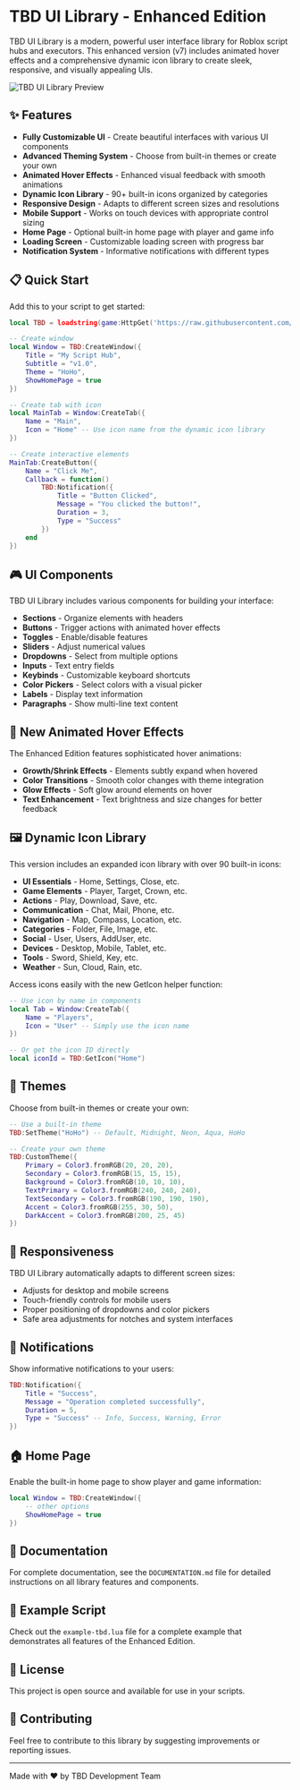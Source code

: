 # TBD UI Library - Enhanced Edition

TBD UI Library is a modern, powerful user interface library for Roblox script hubs and executors. This enhanced version (v7) includes animated hover effects and a comprehensive dynamic icon library to create sleek, responsive, and visually appealing UIs.

![TBD UI Library Preview](https://i.ibb.co/MkwVJpJt/giphy-5.gif)

## ✨ Features

- **Fully Customizable UI** - Create beautiful interfaces with various UI components
- **Advanced Theming System** - Choose from built-in themes or create your own
- **Animated Hover Effects** - Enhanced visual feedback with smooth animations
- **Dynamic Icon Library** - 90+ built-in icons organized by categories
- **Responsive Design** - Adapts to different screen sizes and resolutions
- **Mobile Support** - Works on touch devices with appropriate control sizing
- **Home Page** - Optional built-in home page with player and game info
- **Loading Screen** - Customizable loading screen with progress bar
- **Notification System** - Informative notifications with different types

## 📋 Quick Start

Add this to your script to get started:

```lua
local TBD = loadstring(game:HttpGet('https://raw.githubusercontent.com/whohurtyoudear/TBDUILIB/refs/heads/main/tbd.lua'))()

-- Create window
local Window = TBD:CreateWindow({
    Title = "My Script Hub",
    Subtitle = "v1.0",
    Theme = "HoHo",
    ShowHomePage = true
})

-- Create tab with icon
local MainTab = Window:CreateTab({
    Name = "Main",
    Icon = "Home" -- Use icon name from the dynamic icon library
})

-- Create interactive elements
MainTab:CreateButton({
    Name = "Click Me",
    Callback = function()
        TBD:Notification({
            Title = "Button Clicked",
            Message = "You clicked the button!",
            Duration = 3,
            Type = "Success"
        })
    end
})
```

## 🎮 UI Components

TBD UI Library includes various components for building your interface:

- **Sections** - Organize elements with headers
- **Buttons** - Trigger actions with animated hover effects
- **Toggles** - Enable/disable features
- **Sliders** - Adjust numerical values
- **Dropdowns** - Select from multiple options
- **Inputs** - Text entry fields
- **Keybinds** - Customizable keyboard shortcuts
- **Color Pickers** - Select colors with a visual picker
- **Labels** - Display text information
- **Paragraphs** - Show multi-line text content

## 🎨 New Animated Hover Effects

The Enhanced Edition features sophisticated hover animations:

- **Growth/Shrink Effects** - Elements subtly expand when hovered
- **Color Transitions** - Smooth color changes with theme integration
- **Glow Effects** - Soft glow around elements on hover
- **Text Enhancement** - Text brightness and size changes for better feedback

## 🖼️ Dynamic Icon Library

This version includes an expanded icon library with over 90 built-in icons:

- **UI Essentials** - Home, Settings, Close, etc.
- **Game Elements** - Player, Target, Crown, etc.
- **Actions** - Play, Download, Save, etc.
- **Communication** - Chat, Mail, Phone, etc.
- **Navigation** - Map, Compass, Location, etc.
- **Categories** - Folder, File, Image, etc.
- **Social** - User, Users, AddUser, etc.
- **Devices** - Desktop, Mobile, Tablet, etc.
- **Tools** - Sword, Shield, Key, etc.
- **Weather** - Sun, Cloud, Rain, etc.

Access icons easily with the new GetIcon helper function:

```lua
-- Use icon by name in components
local Tab = Window:CreateTab({
    Name = "Players",
    Icon = "User" -- Simply use the icon name
})

-- Or get the icon ID directly
local iconId = TBD:GetIcon("Home")
```

## 🌈 Themes

Choose from built-in themes or create your own:

```lua
-- Use a built-in theme
TBD:SetTheme("HoHo") -- Default, Midnight, Neon, Aqua, HoHo

-- Create your own theme
TBD:CustomTheme({
    Primary = Color3.fromRGB(20, 20, 20),
    Secondary = Color3.fromRGB(15, 15, 15),
    Background = Color3.fromRGB(10, 10, 10),
    TextPrimary = Color3.fromRGB(240, 240, 240),
    TextSecondary = Color3.fromRGB(190, 190, 190),
    Accent = Color3.fromRGB(255, 30, 50),
    DarkAccent = Color3.fromRGB(200, 25, 45)
})
```

## 📱 Responsiveness

TBD UI Library automatically adapts to different screen sizes:

- Adjusts for desktop and mobile screens
- Touch-friendly controls for mobile users
- Proper positioning of dropdowns and color pickers
- Safe area adjustments for notches and system interfaces

## 🔔 Notifications

Show informative notifications to your users:

```lua
TBD:Notification({
    Title = "Success",
    Message = "Operation completed successfully",
    Duration = 5,
    Type = "Success" -- Info, Success, Warning, Error
})
```

## 🏠 Home Page

Enable the built-in home page to show player and game information:

```lua
local Window = TBD:CreateWindow({
    -- other options
    ShowHomePage = true
})
```

## 📘 Documentation

For complete documentation, see the `DOCUMENTATION.md` file for detailed instructions on all library features and components.

## 🧪 Example Script

Check out the `example-tbd.lua` file for a complete example that demonstrates all features of the Enhanced Edition.

## 📝 License

This project is open source and available for use in your scripts.

## 🤝 Contributing

Feel free to contribute to this library by suggesting improvements or reporting issues.

---

Made with ❤️ by TBD Development Team
